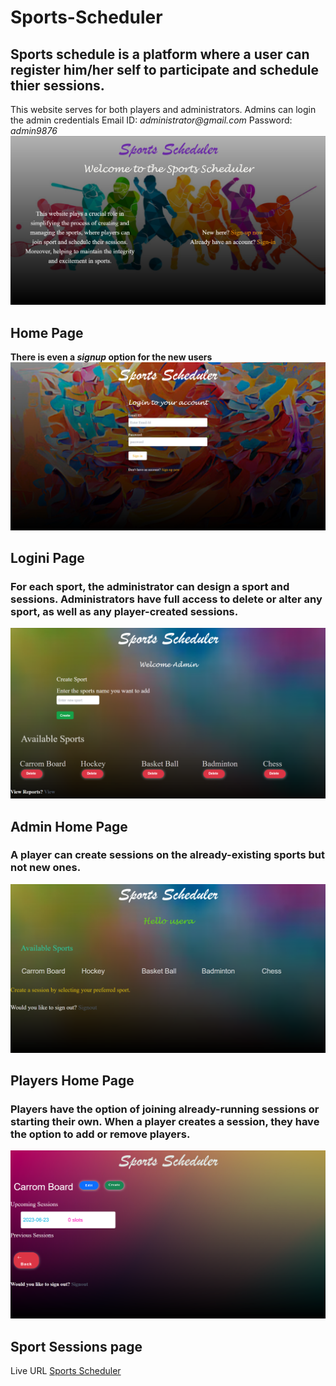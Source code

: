 # Sports-Scheduler
## Sports schedule is a platform where a user can register him/her self to participate and schedule thier sessions. 
This website serves for both players and administrators. Admins can login the admin credentials 
Email ID: _administrator@gmail.com_
Password: _admin9876_
![homepage](/screenshots/homepage.png)
## Home Page
**There is even a _signup_ option for the new users**
![loginpage](/screenshots/loginpage.png)
## Logini Page
### For each sport, the administrator can design a sport and sessions. Administrators have full access to delete or alter any sport, as well as any player-created sessions.
![adminhomepage](/screenshots/adminhomepage.png)
## Admin Home Page
### A player can create sessions on the already-existing sports but not new ones.
![userhomepage](/screenshots/userhomepage.png)
## Players Home Page
### Players have the option of joining already-running sessions or starting their own. When a player creates a session, they have the option to add or remove players.
![createsession](/screenshots/createsession.png)
## Sport Sessions page

Live URL [Sports Scheduler](https://sports-scheduler-archana.onrender.com)

